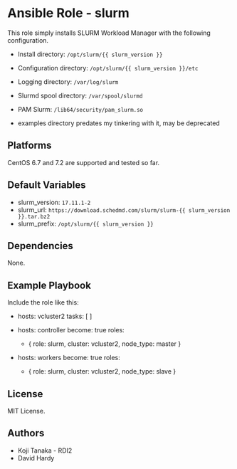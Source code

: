 Ansible Role - slurm
====================

This role simply installs SLURM Workload Manager with the following configuration.

- Install directory: `/opt/slurm/{{ slurm_version }}`
- Configuration directory: `/opt/slurm/{{ slurm_version }}/etc`
- Logging directory: `/var/log/slurm`
- Slurmd spool directory: `/var/spool/slurmd`
- PAM Slurm: `/lib64/security/pam_slurm.so`

- examples directory predates my tinkering with it, may be deprecated

Platforms
---------

CentOS 6.7 and 7.2 are supported and tested so far.

Default Variables
-----------------

- slurm_version: `17.11.1-2`
- slurm_url: `https://download.schedmd.com/slurm/slurm-{{ slurm_version }}.tar.bz2`
- slurm_prefix: `/opt/slurm/{{ slurm_version }}`

Dependencies
------------

None.

Example Playbook
----------------

Include the role like this:

  - hosts: vcluster2
    tasks: [ ]

  - hosts: controller
    become: true
    roles:
    - { role: slurm, cluster: vcluster2, node_type: master }

  - hosts: workers
    become: true
    roles:
    - { role: slurm, cluster: vcluster2, node_type: slave }

License
-------

MIT License.

Authors
------

- Koji Tanaka - RDI2
- David Hardy

